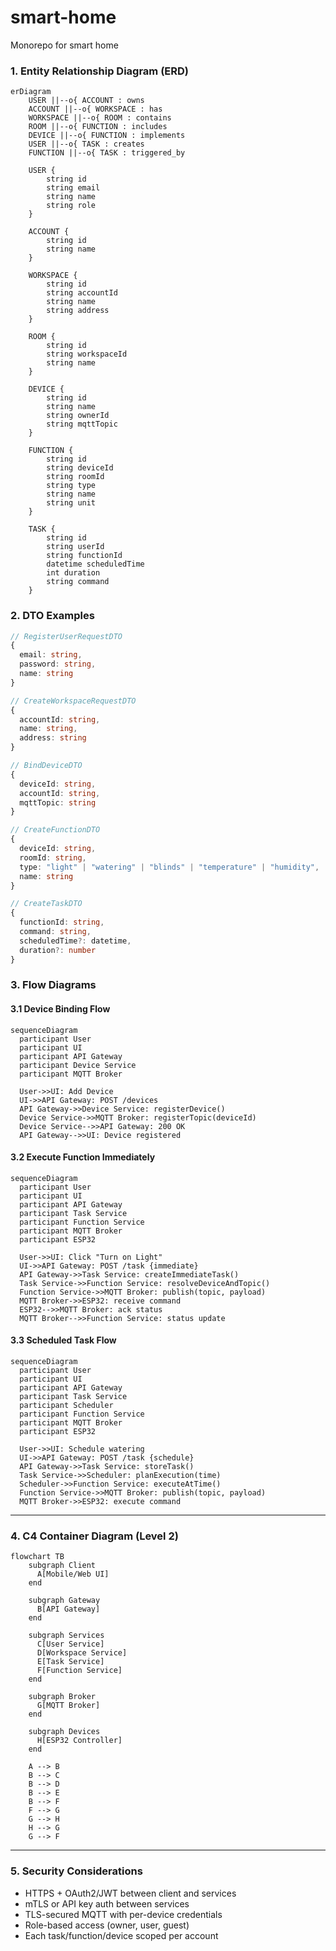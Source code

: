 # smart-home
Monorepo for smart home 


### 1. Entity Relationship Diagram (ERD)
```mermaid
erDiagram
    USER ||--o{ ACCOUNT : owns
    ACCOUNT ||--o{ WORKSPACE : has
    WORKSPACE ||--o{ ROOM : contains
    ROOM ||--o{ FUNCTION : includes
    DEVICE ||--o{ FUNCTION : implements
    USER ||--o{ TASK : creates
    FUNCTION ||--o{ TASK : triggered_by

    USER {
        string id
        string email
        string name
        string role
    }

    ACCOUNT {
        string id
        string name
    }

    WORKSPACE {
        string id
        string accountId
        string name
        string address
    }

    ROOM {
        string id
        string workspaceId
        string name
    }

    DEVICE {
        string id
        string name
        string ownerId
        string mqttTopic
    }

    FUNCTION {
        string id
        string deviceId
        string roomId
        string type
        string name
        string unit
    }

    TASK {
        string id
        string userId
        string functionId
        datetime scheduledTime
        int duration
        string command
    }
```

### 2. DTO Examples
```ts
// RegisterUserRequestDTO
{
  email: string,
  password: string,
  name: string
}

// CreateWorkspaceRequestDTO
{
  accountId: string,
  name: string,
  address: string
}

// BindDeviceDTO
{
  deviceId: string,
  accountId: string,
  mqttTopic: string
}

// CreateFunctionDTO
{
  deviceId: string,
  roomId: string,
  type: "light" | "watering" | "blinds" | "temperature" | "humidity",
  name: string
}

// CreateTaskDTO
{
  functionId: string,
  command: string,
  scheduledTime?: datetime,
  duration?: number
}
```

### 3. Flow Diagrams
#### 3.1 Device Binding Flow
```mermaid
sequenceDiagram
  participant User
  participant UI
  participant API Gateway
  participant Device Service
  participant MQTT Broker

  User->>UI: Add Device
  UI->>API Gateway: POST /devices
  API Gateway->>Device Service: registerDevice()
  Device Service->>MQTT Broker: registerTopic(deviceId)
  Device Service-->>API Gateway: 200 OK
  API Gateway-->>UI: Device registered
```

#### 3.2 Execute Function Immediately
```mermaid
sequenceDiagram
  participant User
  participant UI
  participant API Gateway
  participant Task Service
  participant Function Service
  participant MQTT Broker
  participant ESP32

  User->>UI: Click "Turn on Light"
  UI->>API Gateway: POST /task {immediate}
  API Gateway->>Task Service: createImmediateTask()
  Task Service->>Function Service: resolveDeviceAndTopic()
  Function Service->>MQTT Broker: publish(topic, payload)
  MQTT Broker->>ESP32: receive command
  ESP32-->>MQTT Broker: ack status
  MQTT Broker-->>Function Service: status update
```

#### 3.3 Scheduled Task Flow
```mermaid
sequenceDiagram
  participant User
  participant UI
  participant API Gateway
  participant Task Service
  participant Scheduler
  participant Function Service
  participant MQTT Broker
  participant ESP32

  User->>UI: Schedule watering
  UI->>API Gateway: POST /task {schedule}
  API Gateway->>Task Service: storeTask()
  Task Service->>Scheduler: planExecution(time)
  Scheduler->>Function Service: executeAtTime()
  Function Service->>MQTT Broker: publish(topic, payload)
  MQTT Broker->>ESP32: execute command
```

---

### 4. C4 Container Diagram (Level 2)
```mermaid
flowchart TB
    subgraph Client
      A[Mobile/Web UI]
    end

    subgraph Gateway
      B[API Gateway]
    end

    subgraph Services
      C[User Service]
      D[Workspace Service]
      E[Task Service]
      F[Function Service]
    end

    subgraph Broker
      G[MQTT Broker]
    end

    subgraph Devices
      H[ESP32 Controller]
    end

    A --> B
    B --> C
    B --> D
    B --> E
    B --> F
    F --> G
    G --> H
    H --> G
    G --> F
```

---

### 5. Security Considerations
- HTTPS + OAuth2/JWT between client and services
- mTLS or API key auth between services
- TLS-secured MQTT with per-device credentials
- Role-based access (owner, user, guest)
- Each task/function/device scoped per account
